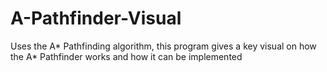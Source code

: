 # A-Pathfinder-Visual
Uses the A* Pathfinding algorithm, this program gives a key visual on how the A* Pathfinder works and how it can be implemented
